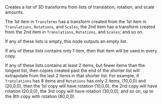 Creates a list of 3D transforms from lists of translation, rotation, and scale amounts.

The 1st item in `Transforms` has a transform created from the 1st item in `Translations`, `Rotations`, and `Scales`; the 2nd item has a transform created from the 2nd item in `Translations`, `Rotations`, and `Scales`; and so on.

If any of these lists is empty, this node outputs an empty list.

If any of these lists contains only 1 item, then that item will be used in every copy.

If any of these lists contains at least 2 items, but fewer items than the longest list, then copies created past the end of the shorter list will extrapolate from the last 2 items in that shorter list. For example, if `Translations` has 8 items and `Rotations` has only 2 items, (10,0,0) and (20,0,0), then the 1st copy will have rotation (10,0,0), the 2nd copy will have rotation (20,0,0), the 3rd copy will have rotation (30,0,0), and so on, up to the 8th copy with rotation (80,0,0).
